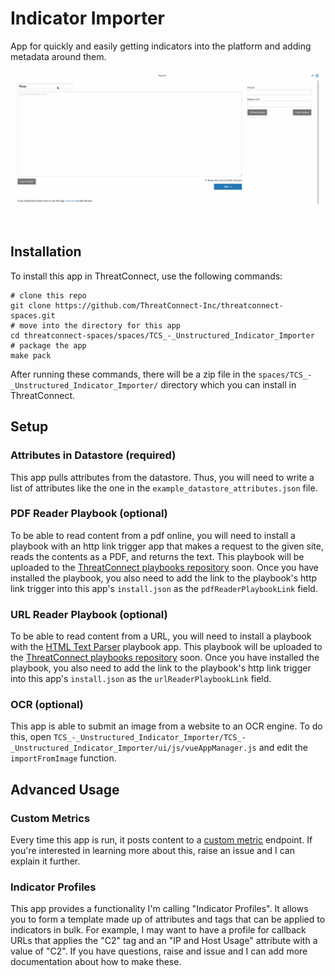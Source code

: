 # Indicator Importer

App for quickly and easily getting indicators into the platform and adding metadata around them.

![Indicator importer: quick and easy](demo.gif)

## Installation

To install this app in ThreatConnect, use the following commands:

```
# clone this repo
git clone https://github.com/ThreatConnect-Inc/threatconnect-spaces.git
# move into the directory for this app
cd threatconnect-spaces/spaces/TCS_-_Unstructured_Indicator_Importer
# package the app
make pack
```

After running these commands, there will be a zip file in the `spaces/TCS_-_Unstructured_Indicator_Importer/` directory which you can install in ThreatConnect.

## Setup

### Attributes in Datastore (required)

This app pulls attributes from the datastore. Thus, you will need to write a list of attributes like the one in the `example_datastore_attributes.json` file.

### PDF Reader Playbook (optional)

To be able to read content from a pdf online, you will need to install a playbook with an http link trigger app that makes a request to the given site, reads the contents as a PDF, and returns the text. This playbook will be uploaded to the [ThreatConnect playbooks repository](https://github.com/ThreatConnect-Inc/threatconnect-playbooks) soon. Once you have installed the playbook, you also need to add the link to the playbook's http link trigger into this app's `install.json` as the `pdfReaderPlaybookLink` field.

### URL Reader Playbook (optional)

To be able to read content from a URL, you will need to install a playbook with the [HTML Text Parser](https://github.com/ThreatConnect-Inc/threatconnect-playbooks/tree/master/apps/TCPB_-_HTML_Text_Parser) playbook app. This playbook will be uploaded to the [ThreatConnect playbooks repository](https://github.com/ThreatConnect-Inc/threatconnect-playbooks) soon. Once you have installed the playbook, you also need to add the link to the playbook's http link trigger into this app's `install.json` as the `urlReaderPlaybookLink` field.

### OCR (optional)

This app is able to submit an image from a website to an OCR engine. To do this, open `TCS_-_Unstructured_Indicator_Importer/TCS_-_Unstructured_Indicator_Importer/ui/js/vueAppManager.js` and edit the `importFromImage` function.

## Advanced Usage

### Custom Metrics

Every time this app is run, it posts content to a [custom metric](https://docs.threatconnect.com/en/latest/rest_api/custom_metrics/custom_metrics.html#custom-metrics) endpoint. If you're interested in learning more about this, raise an issue and I can explain it further.

### Indicator Profiles

This app provides a functionality I'm calling "Indicator Profiles". It allows you to form a template made up of attributes and tags that can be applied to indicators in bulk. For example, I may want to have a profile for callback URLs that applies the "C2" tag and an "IP and Host Usage" attribute with a value of "C2". If you have questions, raise and issue and I can add more documentation about how to make these.
